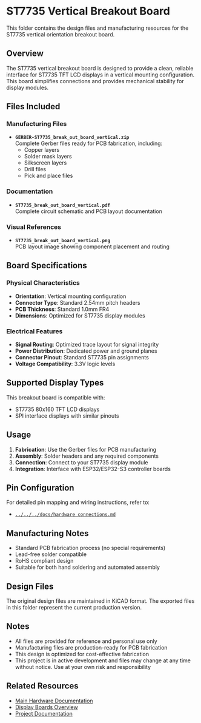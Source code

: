 # ST7735 Vertical Breakout Board

This folder contains the design files and manufacturing resources for the ST7735 vertical orientation breakout board.

## Overview

The ST7735 vertical breakout board is designed to provide a clean, reliable interface for ST7735 TFT LCD displays in a vertical mounting configuration. This board simplifies connections and provides mechanical stability for display modules.

## Files Included

### Manufacturing Files

- **`GERBER-ST7735_break_out_board_vertical.zip`**  
  Complete Gerber files ready for PCB fabrication, including:
  - Copper layers
  - Solder mask layers
  - Silkscreen layers
  - Drill files
  - Pick and place files

### Documentation

- **`ST7735_break_out_board_vertical.pdf`**  
  Complete circuit schematic and PCB layout documentation

### Visual References

- **`ST7735_break_out_board_vertical.png`**  
  PCB layout image showing component placement and routing

## Board Specifications

### Physical Characteristics

- **Orientation**: Vertical mounting configuration
- **Connector Type**: Standard 2.54mm pitch headers
- **PCB Thickness**: Standard 1.0mm FR4
- **Dimensions**: Optimized for ST7735 display modules

### Electrical Features

- **Signal Routing**: Optimized trace layout for signal integrity
- **Power Distribution**: Dedicated power and ground planes
- **Connector Pinout**: Standard ST7735 pin assignments
- **Voltage Compatibility**: 3.3V logic levels

## Supported Display Types

This breakout board is compatible with:

- ST7735 80x160 TFT LCD displays
- SPI interface displays with similar pinouts

## Usage

1. **Fabrication**: Use the Gerber files for PCB manufacturing
2. **Assembly**: Solder headers and any required components
3. **Connection**: Connect to your ST7735 display module
4. **Integration**: Interface with ESP32/ESP32-S3 controller boards

## Pin Configuration

For detailed pin mapping and wiring instructions, refer to:

- [`../../../docs/hardware connections.md`](../../../docs/hardware%20connections.md)

## Manufacturing Notes

- Standard PCB fabrication process (no special requirements)
- Lead-free solder compatible
- RoHS compliant design
- Suitable for both hand soldering and automated assembly

## Design Files

The original design files are maintained in KiCAD format. The exported files in this folder represent the current production version.

## Notes

- All files are provided for reference and personal use only
- Manufacturing files are production-ready for PCB fabrication
- This design is optimized for cost-effective fabrication
- This project is in active development and files may change at any time without notice. Use at your own risk and responsibility

## Related Resources

- [Main Hardware Documentation](../../Readme.md)
- [Display Boards Overview](../Readme.md)
- [Project Documentation](../../../docs/)
